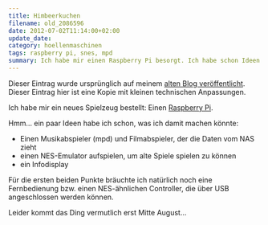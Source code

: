 ```yaml
---
title: Himbeerkuchen
filename: old_2086596
date: 2012-07-02T11:14:00+02:00
update_date:
category: hoellenmaschinen
tags: raspberry pi, snes, mpd
summary: Ich habe mir einen Raspberry Pi besorgt. Ich habe schon Ideen für den, er kommt aber vermutlich erst Mitte August.
---
```

Dieser Eintrag wurde ursprünglich auf meinem [alten Blog veröffentlicht](https://stu.blogger.de/stories/2086596/). Dieser Eintrag hier ist eine Kopie mit kleinen technischen Anpassungen.

Ich habe mir ein neues Spielzeug bestellt: Einen [Raspberry Pi](https://www.raspberrypi.org/).

Hmm… ein paar Ideen habe ich schon, was ich damit machen könnte:

- Einen Musikabspieler (mpd) und Filmabspieler, der die Daten vom NAS zieht
- einen NES-Emulator aufspielen, um alte Spiele spielen zu können
- ein Infodisplay

Für die ersten beiden Punkte bräuchte ich natürlich noch eine Fernbedienung bzw. einen NES-ähnlichen Controller, die über USB angeschlossen werden können.

Leider kommt das Ding vermutlich erst Mitte August…
